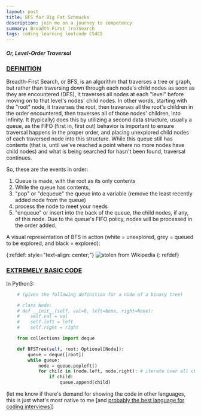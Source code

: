 ```yaml
---
layout: post
title: BFS for Big Fat Schmucks
description: join me on a journey to competency
summary: Breadth-First (re)Search
tags: coding learning leetcode CS4CS
---
```


##### Or, Level-Order Traversal

### <u>DEFINITION</u>

Breadth-First Search, or BFS, is an algorithm that traverses a tree or graph, but rather than traversing down through each node's child nodes as soon as they are encountered (DFS), it traverses all nodes at each "level" before moving on to that level's nodes' child nodes. In other words, starting with the "root" node, it traverses the root, then traverses all the root's children in the order encountered, then traverses all of those nodes' children, into infinity. It (typically) does this by utilizing a second data structure, usually a queue, as the FIFO (first in, first out) behavior is important to ensure traversal happens in the proper order, and placing unexplored child nodes of each traversed node into this structure. While this queue still has contents (that is, until we've reached a point where no more nodes have child nodes) and what is being searched for hasn't been found, traversal continues.

So, these are the events in order: 
1. Queue is made, with the root as its only contents
2. While the queue has contents,
3. "pop" or "dequeue" the queue into a variable (remove the least recently added node from the queue)
4. process the node to meet your needs
5. "enqueue" or insert into the back of the queue, the child nodes, if any, of this node. Due to the queue's FIFO policy, nodes will be processed in the order added.

A visual representation of BFS in action (white = unexplored, grey = queued to be explored, and black = explored):

{:refdef: style="text-align: center;"}
![stolen from Wikipedia](https://upload.wikimedia.org/wikipedia/commons/4/46/Animated_BFS.gif "stolen from Wikipedia")
{: refdef}

### <u>EXTREMELY BASIC CODE</u>

In Python3:
```python
    # (given the following definition for a node of a binary tree)

    # class Node:
    # def __init__(self, val=0, left=None, right=None):
    #    self.val = val
    #    self.left = left
    #    self.right = right

    from collections import deque

    def BFSTree(self, root: Optional[Node]):
        queue = deque([root])
        while queue:
            node = queue.popleft()
            for child in (node.left, node.right): # iterate over all child nodes of current node
                if child:
                    queue.append(child)
```

(let me know if there's demand for showing the code in other languages, this is just what's most native to me [and [probably the best language for coding interviews](https://www.techinterviewhandbook.org/programming-languages-for-coding-interviews/)])

